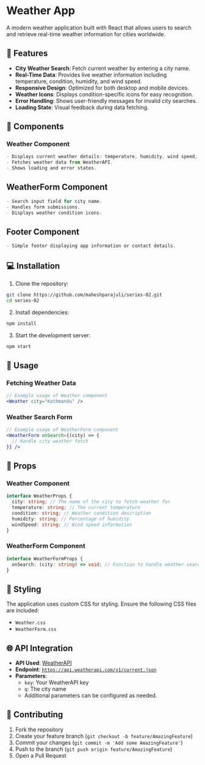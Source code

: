 # Weather App

A modern weather application built with React that allows users to search and retrieve real-time weather information for cities worldwide.

## 🌟 Features

- **City Weather Search**: Fetch current weather by entering a city name.
- **Real-Time Data**: Provides live weather information including temperature, condition, humidity, and wind speed.
- **Responsive Design**: Optimized for both desktop and mobile devices.
- **Weather Icons**: Displays condition-specific icons for easy recognition.
- **Error Handling**: Shows user-friendly messages for invalid city searches.
- **Loading State**: Visual feedback during data fetching.

## 🚀 Components

### Weather Component
```jsx
- Displays current weather details: temperature, humidity, wind speed, etc.
- Fetches weather data from WeatherAPI.
- Shows loading and error states.
```


## WeatherForm Component
```jsx
- Search input field for city name.
- Handles form submissions.
- Displays weather condition icons.
```
## Footer Component
```jsx
- Simple footer displaying app information or contact details.
```

## 💻 Installation

1. Clone the repository:
```bash
git clone https://github.com/maheshparajuli/series-02.git
cd series-02
```

2. Install dependencies:
```bash
npm install
```

3. Start the development server:
```bash
npm start
```
## 🔧 Usage

### Fetching Weather Data
```jsx
// Example usage of Weather component
<Weather city="Kathmandu" />
```

### Weather Search Form
```jsx
// Example usage of WeatherForm component
<WeatherForm onSearch={(city) => {
  // Handle city weather fetch
}} />
```

## 📝 Props

### Weather Component
```typescript
interface WeatherProps {
  city: string; // The name of the city to fetch weather for
  temperature: string; // The current temperature
  condition: string; // Weather condition description
  humidity: string; // Percentage of humidity
  windSpeed: string; // Wind speed information
}
```

### WeatherForm Component
```typescript
interface WeatherFormProps {
  onSearch: (city: string) => void; // Function to handle weather search
}
```

## 🎨 Styling

The application uses custom CSS for styling. Ensure the following CSS files are included:
- `Weather.css`
- `WeatherForm.css`

 ## 🌐 API Integration

- **API Used**: [WeatherAPI](https://www.weatherapi.com/)
- **Endpoint**: [`https://api.weatherapi.com/v1/current.json`](https://api.weatherapi.com/v1/current.json)
- **Parameters**:
  - `key`: Your WeatherAPI key
  - `q`: The city name
  - Additional parameters can be configured as needed.

## 🤝 Contributing

1. Fork the repository
2. Create your feature branch (`git checkout -b feature/AmazingFeature`)
3. Commit your changes (`git commit -m 'Add some AmazingFeature'`)
4. Push to the branch (`git push origin feature/AmazingFeature`)
5. Open a Pull Request
